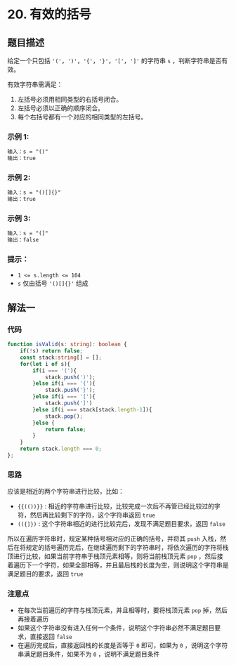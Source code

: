 # 20. 有效的括号

## 题目描述

给定一个只包括 `'('`，`')'`，`'{'`，`'}'`，`'['`，`']'` 的字符串 `s` ，判断字符串是否有效。

有效字符串需满足：

1.  左括号必须用相同类型的右括号闭合。
2.  左括号必须以正确的顺序闭合。
3.  每个右括号都有一个对应的相同类型的左括号。

### 示例 1:

```txt
输入：s = "()"
输出：true
```

### 示例 2:

```txt
输入：s = "()[]{}"
输出：true
```

### 示例 3:

```txt
输入：s = "(]"
输出：false
```

### 提示：

-   `1 <= s.length <= 104`
-   `s` 仅由括号 `'()[]{}'` 组成



## 解法一

### 代码

```typescript
function isValid(s: string): boolean {
    if(!s) return false;
    const stack:string[] = [];
    for(let i of s){
        if(i === '('){
            stack.push(')');
        }else if(i === '{'){
            stack.push('}');
        }else if(i === '['){
            stack.push(']')
        }else if(i === stack[stack.length-1]){
            stack.pop();
        }else {
            return false;
        }
    }
    return stack.length === 0;
};
```

### 思路

应该是相近的两个字符串进行比较，比如：

*   `{{(())}}` : 相近的字符串进行比较，比较完成一次后不再管已经比较过的字符，然后再比较剩下的字符，这个字符串返回 `true` 
*   `(({]})` : 这个字符串相近的进行比较完后，发现不满足题目要求，返回 `false` 

所以在遍历字符串时，规定某种括号相对应的正确的括号，并将其 `push` 入栈，然后在将规定的括号遍历完后，在继续遍历剩下的字符串时，将依次遍历的字符将栈顶进行比较，如果当前字符串于栈顶元素相等，则将当前栈顶元素 `pop` ，然后接着遍历下一个字符，如果全部相等，并且最后栈的长度为空，则说明这个字符串是满足题目的要求，返回 `true` 

### 注意点

*   在每次当前遍历的字符与栈顶元素，并且相等时，要将栈顶元素 `pop` 掉，然后再接着遍历
*   如果这个字符串没有进入任何一个条件，说明这个字符串必然不满足题目要求，直接返回 `false` 
*   在遍历完成后，直接返回栈的长度是否等于 `0` 即可，如果为 `0` ，说明这个字符串满足题目条件，如果不为 `0` ，说明不满足题目条件

